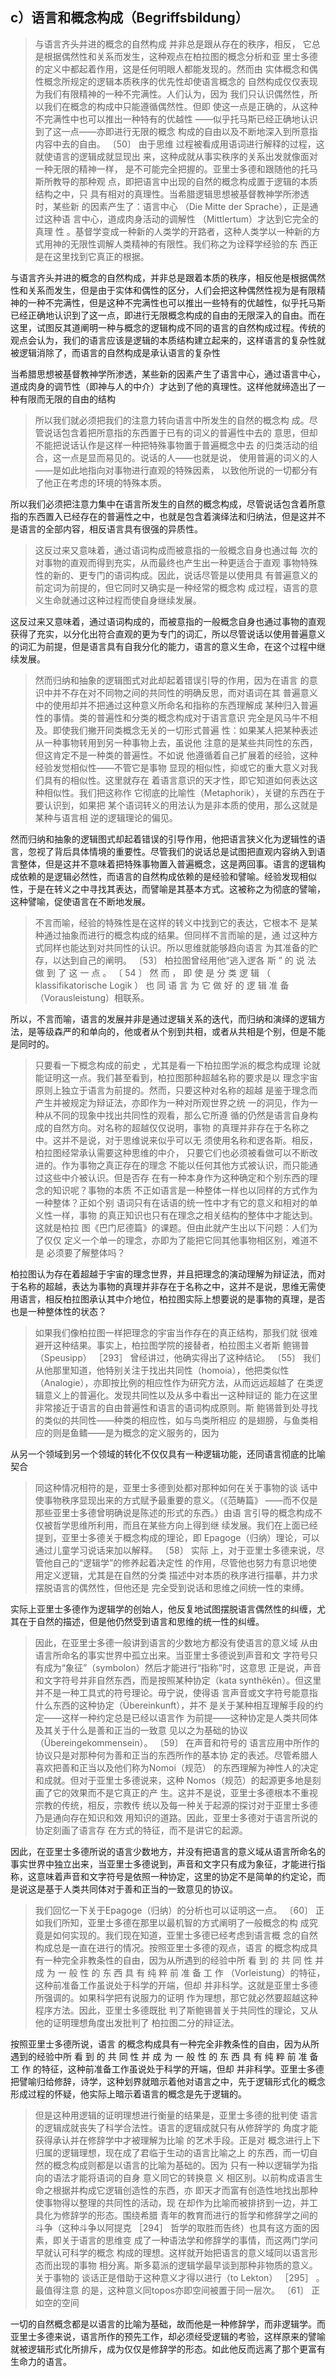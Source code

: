 <h2>c）语言和概念构成（Begriffsbildung）</h2><blockquote data-pid="jmcrdE26">与语言齐头并进的概念的自然构成 并非总是跟从存在的秩序，相反， 它总是根据偶然性和关系而发生，这种观点在柏拉图的概念分析和亚 里士多德的定义中都起着作用，这是任何明眼人都能发现的。然而由 实体概念和偶性概念所规定的逻辑本质秩序的优先性却使语言概念的 自然构成仅仅表现为我们有限精神的一种不完满性。人们认为，因为 我们只认识偶然性，所以我们在概念的构成中只能遵循偶然性。但即 使这一点是正确的，从这种不完满性中也可以推出一种特有的优越性 ——似乎托马斯已经正确地认识到了这一点——亦即进行无限的概念 构成的自由以及不断地深入到所意指内容中去的自由。 〔50〕 由于思维 过程被看成用语词进行解释的过程，这就使语言的逻辑成就显现出 来，这种成就从事实秩序的关系出发就像面对一种无限的精神一样， 是不可能完全把握的。亚里士多德和跟随他的托马斯所教导的那种观 点，即把语言中出现的自然的概念构成置于逻辑的本质结构之中，只 具有相对的真理性。当希腊逻辑思想被基督教神学所渗透时，某些新 的因素产生了：语言中心 （Die Mitte der Sprache），正是通过这种语 言中心，道成肉身活动的调解性 （Mittlertum）才达到它完全的真理 性 。基督学变成一种新的人类学的开路者，这种人类学以一种新的方 式用神的无限性调解人类精神的有限性。我们称之为诠释学经验的东 西正是在这里找到它真正的根据。</blockquote><p data-pid="16UNOKk0">与语言齐头并进的概念的自然构成，并非总是跟着本质的秩序，相反他是根据偶然性和关系而发生，但是由于实体和偶性的区分，人们会把这种偶然性视为是有限精神的一种不完满性，但是这种不完满性也可以推出一些特有的优越性，似乎托马斯已经正确地认识到了这一点，即进行无限概念构成的自由的无限深入的自由。而在这里，试图反其道阐明一种与概念的逻辑构成不同的语言的自然构成过程。传统的观点会认为，我们的语言应该是逻辑的本质结构建立起来的，这样语言的复杂性就被逻辑消除了，而语言的自然构成是承认语言的复杂性</p><p data-pid="M-oqeuf7">当希腊思想被基督教神学所渗透，某些新的因素产生了语言中心，通过语言中心，道成肉身的调节性（即神与人的中介）才达到了他的真理性。这样他就缔造出了一种有限而无限的自由的结构</p><blockquote data-pid="Betz2oUA">所以我们就必须把我们的注意力转向语言中所发生的自然的概念构 成。尽管说话包含着把所意指的东西置于已有的词义的普遍性中去的 意思，但却不能把说话认作是这样一种把特殊事物置于普遍概念中去 的归类活动的组合，这一点是显而易见的。说话的人——也就是说， 使用普遍的词义的人——是如此地指向对事物进行直观的特殊因素， 以致他所说的一切都分有了他正在考虑的环境的特殊本质。</blockquote><p data-pid="HS4wx0Zp">所以我们必须把注意力集中在语言所发生的自然的概念构成，尽管说话包含着所意指的东西置入已经存在的普遍性之中，也就是包含着演绎法和归纳法，但是这并不是语言的全部内容，相反语言具有很强的异质性。</p><blockquote data-pid="lN5UIWaC">这反过来又意味着，通过语词构成而被意指的一般概念自身也通过每 次的对事物的直观而得到充实，从而最终也产生出一种更适合于直观 事物特殊性的新的、更专门的语词构成。因此，说话尽管是以使用具 有普遍意义的前定词为前提的，但它同时又确实是一种经常的概念构 成过程，语言的意义生命就通过这种过程而使自身继续发展。 </blockquote><p data-pid="7Xm4MkUI">这反过来又意味着，通过语词构成的，而被意指的一般概念自身也通过事物的直观获得了充实，以分化出符合直观的更为专门的词汇，所以尽管说话以使用普遍意义的词汇为前提，但是语言具有自我分化的能力，语言的意义生命，在这个过程中继续发展。</p><blockquote data-pid="a3VoYJV4">然而归纳和抽象的逻辑图式对此却起着错误引导的作用，因为在语言 的意识中并不存在对不同物之间的共同性的明确反思，而对语词在其 普遍意义中的使用却并不把通过这种意义所命名和指称的东西理解成 某种归入普遍性的事情。类的普遍性和分类的概念构成对于语言意识 完全是风马牛不相及。即使我们撇开同类概念无关的一切形式普遍 性：如果某人把某种表述从一种事物转用到另一种事物上去，虽说他 注意的是某些共同性的东西，但这肯定不是一种类的普遍性。不如说 他遵循着自己扩展着的经验，这种经验发觉相似性——不管它是事物 显现的相似性，抑或它的重大意义对我们具有的相似性。这里就存在 着语言意识的天才性，即它知道如何表达这种相似性。我们把这称作 它彻底的比喻性（Metaphorik），关键的东西在于要认识到，如果把 某个语词转义的用法认为是非本质的使用，那么这就是某种与语言相 逆的逻辑理论的偏见。</blockquote><p data-pid="zxArtFtT">然而归纳和抽象的逻辑图式却起着错误的引导作用，他把语言狭义化为逻辑性的语言，忽视了背后具体情境的重要性。尽管我们的说话总是试图把直观内容纳入到语言整体，但是这并不意味着把特殊事物置入普遍概念，这是两回事。语言的逻辑构成依赖的是逻辑必然性，而语言的自然构成依赖的是经验和譬喻。经验发现相似性，于是在转义之中寻找其表达，而譬喻是其基本方式。这被称之为彻底的譬喻，这种譬喻，促使语言在不断地发展。</p><blockquote data-pid="SY6Qij1d">不言而喻，经验的特殊性是在这样的转义中找到它的表达，它根本不 是某种通过抽象而进行的概念构成的结果。但同样不言而喻的是，通 过这种方式同样也能达到对共同性的认识。所以思维就能够趋向语言 为其准备的贮存，以达到自己的阐明。 〔53〕 柏拉图曾经用他“逃入逻各 斯 ” 的 说 法 做 到 了 这 一 点 。 〔 54 〕 然 而 ， 即 使 是 分 类 逻 辑 （ klassifikatorische Logik ） 也 同 语 言 为 它 做 好 的 逻 辑 准 备 （Vorausleistung）相联系。 </blockquote><p data-pid="O8qO4jk0">所以，不言而喻，语言的发展并非是通过逻辑关系的迭代，而归纳和演绎的逻辑方法，是等级森严的和单向的，他或者从个别到共相，或者从共相是个别，但是不能是同时的。</p><blockquote data-pid="MOZ8XVVM">只要看一下概念构成的前史 ，尤其是看一下柏拉图学派的概念构成理 论就能证明这一点。我们甚至看到，柏拉图那种超越名称的要求是以 理念宇宙原则上独立于语言为前提的。然而，只要这种对名称的超越 是鉴于理念而产生并被规定为辩证法，亦即作为一种对所观世界之统 一的洞见，作为一种从不同的现象中找出共同性的观看，那么它所遵 循的仍然是语言自身构成的自然方向。对名称的超越仅仅说明，事物 的真理并非存在于名称之中。这并不是说，对于思维说来似乎可以无 须使用名称和逻各斯。相反，柏拉图经常承认需要这种思维的中介， 只要它们也必须被看做可以不断改进的。作为事物之真正存在的理念 不能以任何其他方式被认识，而只能通过这些中介被认识。但是否存 在有一种本身作为这种确定和个别东西的理念的知识呢？事物的本质 不正如语言是一种整体一样也以同样的方式作为一种整体？正如个别 语词只有在话语的统一性中才有它的意义和相对的单义性一样，事物 的真正知识也只有在理念之相关结构的整体中才能达到。这就是柏拉 图《巴门尼德篇》的课题。但由此就产生出以下问题：人们为了仅仅 定义一个单一的理念，亦即为了能把它同其他事物相区别，难道不是 必须要了解整体吗？ </blockquote><p data-pid="SQuD6Fth">柏拉图认为存在着超越于宇宙的理念世界，并且把理念的演动理解为辩证法，而对于名称的超越，表达为事物的真理并非存在于名称之中，这并不是说，思维无需使用语言，相反柏拉图承认其中介地位，柏拉图实际上想要说的是事物的真理，是否也是一种整体性的状态？</p><blockquote data-pid="bf2pqo7I">如果我们像柏拉图一样把理念的宇宙当作存在的真正结构，那我们就 很难避开这种结果。事实上，柏拉图学院的接替者，柏拉图主义者斯 鲍锡普（Speusipp） ［293］ 曾经讲过，他确实得出了这种结论。 〔55〕 我们 从他那里知道，他特别关注于找出共同性（homoia），他把类似性 （Analogie），亦即按比例的相应性作为研究方法，从而远远超越了 在类逻辑意义上的普遍化。发现共同性以及从多中看出一这种辩证的 能力在这里非常接近于语言的自由普遍性和语言的语词构成原则。斯 鲍锡普到处寻找的类似的共同性——种类的相应性，如与鸟类所相应 的是翅膀，与鱼类相应的则是鱼鳍——是为概念的定义服务的，因为</blockquote><p data-pid="zgTdYYiX">从另一个领域到另一个领域的转化不仅仅具有一种逻辑功能，还同语言彻底的比喻契合</p><blockquote data-pid="9BnJZLRs">同这种情况相符的是，亚里士多德到处都对那种如何在关于事物的谈 话中使事物秩序显现出来的方式赋予最重要的意义。（《范畴篇》 ——而不仅是那些亚里士多德曾明确说是陈述的形式的东西。）由语 言引导的概念构成不仅被哲学思维所利用，而且在某些方向上得到继 续发展。我们在上面已经提到，亚里士多德关于概念构成的理论，即 Epagoge（归纳）理论，可以通过儿童学习说话来加以解释。 〔58〕 实际 上，对于亚里士多德来说，尽管他自己的“逻辑学”的修养起着决定性 的作用，尽管他也努力有意识地使用定义逻辑，尤其是在自然的分类 描述中对本质的秩序进行描摹，并力求摆脱语言的偶然性，但他还是 完全受到说话和思维之间统一性的束缚。</blockquote><p data-pid="d_YoGEgL">实际上亚里士多德作为逻辑学的创始人，他反复地试图摆脱语言偶然性的纠缠，尤其在于自然的描述，但是他仍然受到语言和思维的统一性的纠缠。</p><blockquote data-pid="I1uaMZp_">因此，在亚里士多德一般讲到语言的少数地方都没有使语言的意义域 从由语言所命名的事实世界中孤立出来。当亚里士多德说到声音和文 字符号只有成为“象征”（symbolon）然后才能进行“指称”时，这意思 正是说，声音和文字符号并非自然东西，而是按照某种协定（kata synthēkēn）。但这里并不是一种工具式的符号理论。毋宁说，使得语 言声音或文字符号能意指什么东西的这种协定（Übereinkunft），并不 是关于某种相互理解手段的约定——这样一种约定总是已经以语言作 为前提——这种协定是人类共同体及其关于什么是善和正当的一致意 见以之为基础的协议（Übereingekommensein）。 〔59〕 在声音和符号的 语言应用中所作的协议只是对那种何为善和正当的东西所作的基本协 定的表述。尽管希腊人喜欢把善和正当以及他们称为Nomoi（规范） 的东西理解为神性人的决定和成就。但对于亚里士多德说来，这种 Nomos（规范）的起源更多地是刻画了它的效果而不是它真正的产 生。这并不是说，亚里士多德根本不重视宗教的传统，相反，宗教传 统以及每一种关于起源的探讨对于亚里士多德乃是通向存在知识和效 用知识的道路。因此，亚里士多德对于语言所说的协定刻画了语言存 在方式的特征，而不是讲它的起源。</blockquote><p data-pid="A3_hQZOR">因此，在亚里士多德所说的语言少数地方，并没有把语言的意义域从语言所命名的事实世界中独立出来，当亚里士多德说到，声音和文字只有成为象征，才能进行指称，这意味着声音和文字符号是依照一种协定，这里的协定不是简单的约定论，而是说这是基于人类共同体对于善和正当的一致意见的协议。</p><blockquote data-pid="GELmztS0">我们回忆一下关于Epagoge（归纳）的分析也可以证明这一点。 〔60〕 正 如我们所知，亚里士多德在那里以最机智的方式阐明了一般概念的构 成究竟是如何实现的。我们现在知道，亚里士多德已经考虑到语言概 念的自然构成总是一直在进行的情况。按照亚里士多德的观点，语言 的概念构成具有一种完全非教条性的自由，因为从所遇到的经验中所 看 到 的 共 同 性 并 成 为 一 般 性 的 东 西 具 有 纯 粹 前 准 备 工 作 （Vorleistung）的特征，这种前准备工作虽说处于科学的开端，但却 并非科学。这就是亚里士多德所强调的。如果科学把有说服力的证明 作为理想，那它就必然要超越这种程序方法。因此，亚里士多德既批 判了斯鲍锡普关于共同性的理论，又从他的证明理想角度出发批判了 柏拉图二分的辩证法。</blockquote><p data-pid="HrpfeA-_">按照亚里士多德所说，语言 的概念构成具有一种完全非教条性的自由，因为从所遇到的经验中所 看 到 的 共 同 性 并 成 为 一 般 性 的 东 西 具 有 纯 粹 前 准 备 工 作 的特征，这种前准备工作虽说处于科学的开端，但却 并非科学。亚里士多德把譬喻归给修辞，诗学，这种划界就暗示着他对语言之中，先于逻辑形式化的概念形成过程的怀疑，他实际上暗示着语言的概念是先于逻辑的。</p><blockquote data-pid="oNvLiplN">但是这种用逻辑的证明理想进行衡量的结果是，亚里士多德的批判使 语言的逻辑成就丧失了科学合法性。语言的逻辑成就只有从修辞学的 角度才能获得承认并在修辞学中才被理解为比喻 的艺术手段。正是对 概念进行上下归属的逻辑理想，现在成了君临于生动的语言比喻之上 的东西，而一切自然的概念构成则都是以语言的比喻为基础的。因为 只有一种以逻辑学为指向的语法才能将语词的自身 意义同它的转换意 义 相区别。以前构成语言生命之根据并构成它逻辑创造性的东西，亦 即天才而富有创造性地找出那种使事物得以整理的共同性的活动，现 在却作为比喻而被排挤到一边，并工具化为修辞学的形态。围绕希腊 青年的教育而进行的哲学和修辞学之间的斗争（这种斗争以阿提克 ［294］ 哲学的取胜而告终）也具有这方面的因素，即关于语言的思维变 成了一种语法学和修辞学的事情，而这两门学问早就认可科学的概念 构成的理想。这样就开始把语言的意义域同以语言形态而出现的事物 相分离。斯多葛派的逻辑学最早谈到那种非物质的意义。关于事物的 谈话正是借助于这种意义才得以进行（to Lekton） ［295］ 。最值得注意 的是，这种意义同topos亦即空间被置于同一层次。 〔61〕 正如空的空间</blockquote><p data-pid="pEhi1Mgh">一切的自然概念都是以语言的比喻为基础，故而他是一种修辞学，而非逻辑学。而亚里士多德来说，语言所作的预先工作，却必须经受逻辑的考验，这样原来的譬喻就被逻辑形式化所排斥，成为仅仅是修辞学的形态。如此他反而远离了那个更富有生命力的语言。</p><p></p>